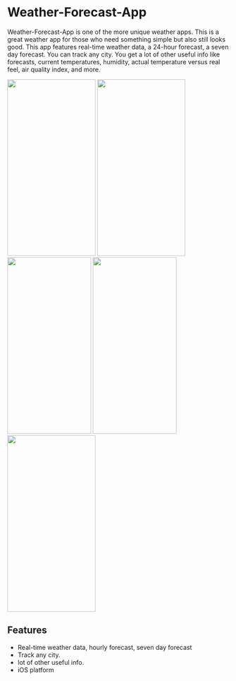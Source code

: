 # Weather-Forecast-App

 Weather-Forecast-App is one of the more unique weather apps. This is a great weather app for those who need something simple but also still looks good.  This app features real-time weather data, a 24-hour forecast, a seven day forecast. You can track any city. You get a lot of other useful info like  forecasts, current temperatures, humidity, actual temperature versus real feel, air quality index, and more.

<p float="left">
<img src="https://user-images.githubusercontent.com/88550114/164730581-06dd8f81-5721-42ba-bb98-b2c9ae838fa7.png" width="200" height="400" />
<img src="https://user-images.githubusercontent.com/88550114/164730721-31491409-b77a-450a-b47b-90d76b84e3b4.png" width="200" height="400" />
<img src="https://user-images.githubusercontent.com/88550114/164730736-7a5ed688-229f-4070-86ee-2c8802517982.png" width="190" height="400" />
<img src="https://user-images.githubusercontent.com/88550114/164730751-dc43e8d2-861d-466b-83aa-76d210fc2669.png" width="190" height="400" />
<img src="https://user-images.githubusercontent.com/88550114/164730767-e6fe655a-df5b-4e3a-940a-1b26effeeb1a.png" width="200" height="400" />
</p>

## Features

- Real-time weather data, hourly forecast, seven day forecast
- Track any city.
- lot of other useful info.
- iOS platform
